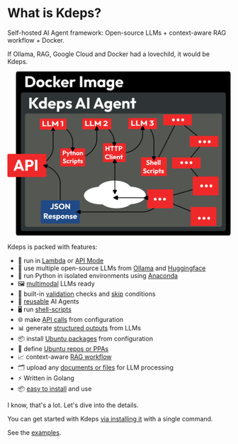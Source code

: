 # What is Kdeps?

Self-hosted AI Agent framework: Open-source LLMs + context-aware RAG workflow + Docker.

If Ollama, RAG, Google Cloud and Docker had a lovechild, it would be Kdeps.

<img alt="Kdeps - Overview" src="/docs/public/overview.png" />

Kdeps is packed with features:
- 🚀 run in [Lambda](https://kdeps.github.io/kdeps/getting-started/configuration/workflow.html#lambda-mode) or [API Mode](https://kdeps.github.io/kdeps/getting-started/configuration/workflow.html#api-server-settings)
- 🤖 use multiple open-source LLMs from [Ollama](https://kdeps.github.io/kdeps/getting-started/configuration/workflow.html#llm-models) and [Huggingface](https://github.com/kdeps/examples/tree/main/huggingface_imagegen_api)
- 🐍 run Python in isolated environments using [Anaconda](https://kdeps.github.io/kdeps/getting-started/resources/python.html)
- 🖼️ [multimodal](https://kdeps.github.io/kdeps/getting-started/resources/multimodal.html) LLMs ready
- 💅 built-in [validation](https://kdeps.github.io/kdeps/getting-started/resources/validations.html) checks and [skip](https://kdeps.github.io/kdeps/getting-started/resources/skip.html) conditions
- 🔄 [reusable](https://kdeps.github.io/kdeps/getting-started/resources/remix.html) AI Agents
- 🖥️ run [shell-scripts](https://kdeps.github.io/kdeps/getting-started/resources/exec.html)
- 🌐 make [API calls](https://kdeps.github.io/kdeps/getting-started/resources/client.html) from configuration
- 📊 generate [structured outputs](https://kdeps.github.io/kdeps/getting-started/resources/llm.html#chat-block) from LLMs
- 📦 install [Ubuntu packages](https://kdeps.github.io/kdeps/getting-started/configuration/workflow.html#ubuntu-packages) from configuration
- 📜 define [Ubuntu repos or PPAs](https://kdeps.github.io/kdeps/getting-started/configuration/workflow.html#ubuntu-repositories)
- 📈 context-aware [RAG workflow](https://kdeps.github.io/kdeps/getting-started/resources/kartographer.html)
- 🗂️ upload any [documents or files](https://kdeps.github.io/kdeps/getting-started/tutorials/files.html) for LLM processing
- ⚡ Written in Golang
- 📦 [easy to install](https://kdeps.github.io/kdeps/getting-started/introduction/installation.html) and use

I know, that's a lot. Let's dive into the details.

You can get started with Kdeps [via installing it](https://kdeps.github.io/kdeps/getting-started/introduction/installation.html) with a single command.

See the [examples](https://github.com/kdeps/examples).
